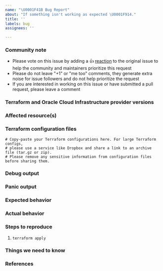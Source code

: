```yaml
---
name: "\U0001F41B Bug Report"
about: "If something isn't working as expected \U0001F914."
title: ''
labels: bug
assignees: ''

---
```


<!---
Please note the following potential times when an issue might be in Terraform core:

* [Configuration language](https://www.terraform.io/docs/configuration/index.html) or resource ordering issues
* [State](https://www.terraform.io/docs/state/index.html) and [state backend](https://www.terraform.io/docs/backends/index.html) issues
* [Provisioner](https://www.terraform.io/docs/provisioners/index.html) issues
* [Registry](https://registry.terraform.io/) issues
* Spans resources across multiple providers

If you are running into one of these scenarios, we recommend opening an issue in the [Terraform core repository](https://github.com/hashicorp/terraform/) instead.
--->

<!--- Please keep this note for the community --->

### Community note

* Please vote on this issue by adding a 👍 [reaction](https://blog.github.com/2016-03-10-add-reactions-to-pull-requests-issues-and-comments/) to the original issue to help the community and maintainers prioritize this request
* Please do not leave "+1" or "me too" comments, they generate extra noise for issue followers and do not help prioritize the request
* If you are interested in working on this issue or have submitted a pull request, please leave a comment

<!--- Thank you for keeping this note for the community --->

### Terraform and Oracle Cloud Infrastructure provider versions

<!--- Please run `terraform -v` to show the Terraform core version and provider version(s).
If you are using a local copy of the Oracle Cloud Infrastructure (OCI) provider for Terraform, run the plugin directly to get the version: `<path-to-plugin>/terraform-provider-oci`
If you are not running the latest version of Terraform or the provider, please upgrade because your issue may have already been fixed. [Terraform documentation on provider versioning](https://www.terraform.io/docs/configuration/providers.html#provider-versions). --->

### Affected resource(s)

<!--- Please list the affected resources and data sources. For example, "oci_core_vcn". --->


### Terraform configuration files

<!--- Information about code formatting: https://help.github.com/articles/basic-writing-and-formatting-syntax/#quoting-code --->

```hcl
# Copy-paste your Terraform configurations here. For large Terraform configs,
# please use a service like Dropbox and share a link to an archive file (tar.gz or zip).
# Please remove any sensitive information from configuration files before sharing them.
```

### Debug output

<!---
Please provide a link to a GitHub Gist containing the complete debug output. Please do NOT paste the debug output in the issue; just paste a link to the Gist.

To obtain the debug output, see the [verbose logging for OCI Terraform Provider documentation].(https://www.terraform.io/docs/providers/oci/guides/troubleshooting.html#verbose-logging-for-oci-terraform-provider).

Github Gist: https://gist.github.com/
--->

### Panic output

<!---
If Terraform produced a panic, please provide a link to a GitHub Gist containing the output of the `crash.log`.

Github Gist: https://gist.github.com/
--->

### Expected behavior

<!--- What should have happened? --->

### Actual behavior

<!--- What actually happened? --->

### Steps to reproduce

<!--- Please list the steps required to reproduce the issue. --->

1. `terraform apply`

### Things we need to know

<!--- Is there anything atypical about your environment that we should know? For example: Is the issue specific to a region? --->

### References

<!---
Information about referencing Github Issues: https://help.github.com/articles/basic-writing-and-formatting-syntax/#referencing-issues-and-pull-requests

Are there any other GitHub issues (open or closed) or pull requests that should be linked here? Vendor documentation? For example:
--->
